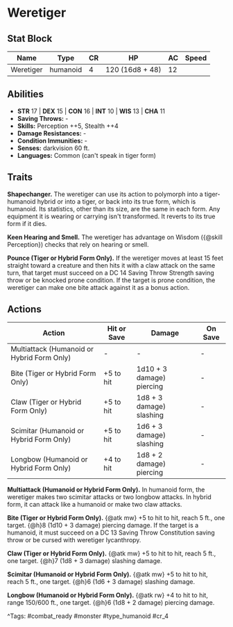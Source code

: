 # Weretiger

## Stat Block

| Name | Type | CR | HP | AC | Speed |
|------|------|----|----|----|-------|
| Weretiger | humanoid | 4 | 120 (16d8 + 48) | 12 |  |

## Abilities

- **STR** 17 | **DEX** 15 | **CON** 16 | **INT** 10 | **WIS** 13 | **CHA** 11
- **Saving Throws:** -  
- **Skills:** Perception ++5, Stealth ++4  
- **Damage Resistances:** -  
- **Condition Immunities:** -  
- **Senses:** darkvision 60 ft.  
- **Languages:** Common (can't speak in tiger form)

## Traits

**Shapechanger.** The weretiger can use its action to polymorph into a tiger-humanoid hybrid or into a tiger, or back into its true form, which is humanoid. Its statistics, other than its size, are the same in each form. Any equipment it is wearing or carrying isn't transformed. It reverts to its true form if it dies.

**Keen Hearing and Smell.** The weretiger has advantage on Wisdom ({@skill Perception}) checks that rely on hearing or smell.

**Pounce (Tiger or Hybrid Form Only).** If the weretiger moves at least 15 feet straight toward a creature and then hits it with a claw attack on the same turn, that target must succeed on a DC 14 Saving Throw Strength saving throw or be knocked prone condition. If the target is prone condition, the weretiger can make one bite attack against it as a bonus action.


## Actions

| Action | Hit or Save | Damage | On Save |
|--------|--------------|--------|----------|
| Multiattack (Humanoid or Hybrid Form Only) | - | - | - |
| Bite (Tiger or Hybrid Form Only) | +5 to hit | 1d10 + 3 damage) piercing | - |
| Claw (Tiger or Hybrid Form Only) | +5 to hit | 1d8 + 3 damage) slashing | - |
| Scimitar (Humanoid or Hybrid Form Only) | +5 to hit | 1d6 + 3 damage) slashing | - |
| Longbow (Humanoid or Hybrid Form Only) | +4 to hit | 1d8 + 2 damage) piercing | - |

**Multiattack (Humanoid or Hybrid Form Only).** In humanoid form, the weretiger makes two scimitar attacks or two longbow attacks. In hybrid form, it can attack like a humanoid or make two claw attacks.

**Bite (Tiger or Hybrid Form Only).** {@atk mw} +5 to hit to hit, reach 5 ft., one target. {@h}8 (1d10 + 3 damage) piercing damage. If the target is a humanoid, it must succeed on a DC 13 Saving Throw Constitution saving throw or be cursed with weretiger lycanthropy.

**Claw (Tiger or Hybrid Form Only).** {@atk mw} +5 to hit to hit, reach 5 ft., one target. {@h}7 (1d8 + 3 damage) slashing damage.

**Scimitar (Humanoid or Hybrid Form Only).** {@atk mw} +5 to hit to hit, reach 5 ft., one target. {@h}6 (1d6 + 3 damage) slashing damage.

**Longbow (Humanoid or Hybrid Form Only).** {@atk rw} +4 to hit to hit, range 150/600 ft., one target. {@h}6 (1d8 + 2 damage) piercing damage.


^Tags: #combat_ready #monster #type_humanoid #cr_4